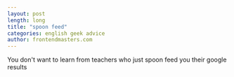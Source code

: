 ```yaml
---
layout: post
length: long
title: "spoon feed"
categories: english geek advice
author: frontendmasters.com
---
```

You don't want to learn from teachers who just spoon feed you their google results
